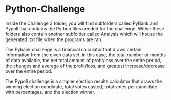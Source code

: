 # Python-Challenge

Inside the Challenge 3 folder, you will find subfolders called PyBank and Pypoll that contains the Python files needed for the challenge. 
Within these folders also contain another subfolder called Analysis which will house the generated .txt file when the programs are ran. 

The Pybank challenge is a financial calculator that draws certain information from the given data set, in this case, the total number of months of data available, the net total amount of profit/loss over the entire period, the changes and average of the profit/loss, and greatest increase/decrease over the entire period.

The Pypoll challenge is a simpler election results calculator that draws the winning election candidate, total votes casted, total votes per candidate with percentages, and the election winner. 
